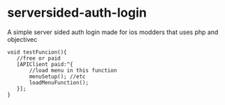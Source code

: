 # serversided-auth-login
A simple server sided auth login made for ios modders that uses php and objectivec

```obj-c
void testFuncion(){
   //free or paid 
   [APIClient paid:^{
       //load menu in this function 
       menuSetup(); //etc
       loadMenuFunction();
   }];
}
```
